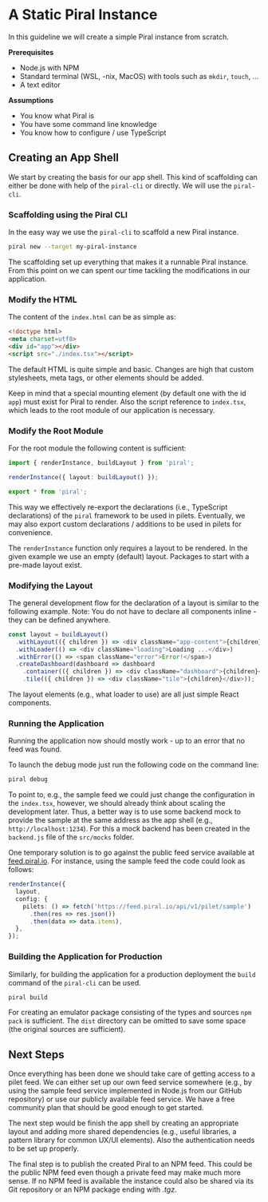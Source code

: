 # A Static Piral Instance

In this guideline we will create a simple Piral instance from scratch.

**Prerequisites**

- Node.js with NPM
- Standard terminal (WSL, -nix, MacOS) with tools such as `mkdir`, `touch`, ...
- A text editor

**Assumptions**

- You know what Piral is
- You have some command line knowledge
- You know how to configure / use TypeScript

## Creating an App Shell

We start by creating the basis for our app shell. This kind of scaffolding can either be done with help of the `piral-cli` or directly. We will use the `piral-cli`.

### Scaffolding using the Piral CLI

In the easy way we use the `piral-cli` to scaffold a new Piral instance.

```sh
piral new --target my-piral-instance
```

The scaffolding set up everything that makes it a runnable Piral instance. From this point on we can spent our time tackling the modifications in our application.

### Modify the HTML

The content of the `index.html` can be as simple as:

```html
<!doctype html>
<meta charset=utf8>
<div id="app"></div>
<script src="./index.tsx"></script>
```

The default HTML is quite simple and basic. Changes are high that custom stylesheets, meta tags, or other elements should be added.

Keep in mind that a special mounting element (by default one with the id `app`) must exist for Piral to render. Also the script reference to `index.tsx`, which leads to the root module of our application is necessary.

### Modify the Root Module

For the root module the following content is sufficient:

```ts
import { renderInstance, buildLayout } from 'piral';

renderInstance({ layout: buildLayout() });

export * from 'piral';
```

This way we effectively re-export the declarations (i.e., TypeScript declarations) of the `piral` framework to be used in pilets. Eventually, we may also export custom declarations / additions to be used in pilets for convenience.

The `renderInstance` function only requires a layout to be rendered. In the given example we use an empty (default) layout. Packages to start with a pre-made layout exist.

### Modifying the Layout

The general development flow for the declaration of a layout is similar to the following example. Note: You do not have to declare all components inline - they can be defined anywhere.

```ts
const layout = buildLayout()
  .withLayout(({ children }) => <div className="app-content">{children}</div>)
  .withLoader(() => <div className="loading">Loading ...</div>)
  .withError(() => <span className="error">Error!</span>)
  .createDashboard(dashboard => dashboard
    .container(({ children }) => <div className="dashboard">{children}</div>)
    .tile(({ children }) => <div className="tile">{children}</div>));
```

The layout elements (e.g., what loader to use) are all just simple React components.

### Running the Application

Running the application now should mostly work - up to an error that no feed was found.

To launch the debug mode just run the following code on the command line:

```sh
piral debug
```

To point to, e.g., the sample feed we could just change the configuration in the `index.tsx`, however, we should already think about scaling the development later. Thus, a better way is to use some backend mock to provide the sample at the same address as the app shell (e.g., `http://localhost:1234`). For this a mock backend has been created in the `backend.js` file of the `src/mocks` folder.

One temporary solution is to go against the public feed service available at [feed.piral.io](https://feed.piral.io). For instance, using the sample feed the code could look as follows:

```ts
renderInstance({
  layout,
  config: {
    pilets: () => fetch('https://feed.piral.io/api/v1/pilet/sample')
      .then(res => res.json())
      .then(data => data.items),
  },
});
```

### Building the Application for Production

Similarly, for building the application for a production deployment the `build` command of the `piral-cli` can be used.

```sh
piral build
```

For creating an emulator package consisting of the types and sources `npm pack` is sufficient. The `dist` directory can be omitted to save some space (the original sources are sufficient).

## Next Steps

Once everything has been done we should take care of getting access to a pilet feed. We can either set up our own feed service somewhere (e.g., by using the sample feed service implemented in Node.js from our GitHub repository) or use our publicly available feed service. We have a free community plan that should be good enough to get started.

The next step would be finish the app shell by creating an appropriate layout and adding more shared dependencies (e.g., useful libraries, a pattern library for common UX/UI elements). Also the authentication needs to be set up properly.

The final step is to publish the created Piral to an NPM feed. This could be the public NPM feed even though a private feed may make much more sense. If no NPM feed is available the instance could also be shared via its Git repository or an NPM package ending with *.tgz*.
